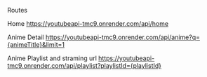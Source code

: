 Routes

Home
https://youtubeapi-tmc9.onrender.com/api/home

Anime Detail
https://youtubeapi-tmc9.onrender.com/api/anime?q={animeTitle}&limit=1

Anime Playlist and straming url
https://youtubeapi-tmc9.onrender.com/api/playlist?playlistId={playlistId}

